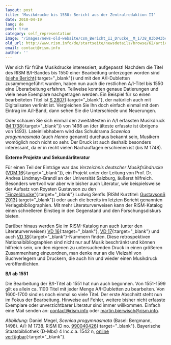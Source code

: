 ```yaml
---
layout: post
title: 'Musikdrucke bis 1550: Bericht aus der Zentralredaktion II'
date: 2018-04-19
lang: de
post: true
category: self_representation
image: "/images/news-old-website/csm_Bericht_II_Drucke__M_1738_83b043bcc1.jpg"
old_url: http://www.rism.info/de/startseite/newsdetails/browse/62/article/64/printed-music-to-1550-a-report-from-the-central-office-ii.html
email: contact@rism.info
author: ''
---
```


Wer sich für frühe Musikdrucke interessiert, aufgepasst! Nachdem die Titel des RISM B/I-Bandes bis 1550 einer Bearbeitung unterzogen worden sind ([siehe Bericht](/self_representation/2017/11/27/rism-bi-recueils-imprimés-xvie-siècles-version-20-.html){:target="_blank"}) und mit den A/I-Dubletten zusammengeführt wurden, haben nun auch die restlichen A/I-Titel bis 1550 eine Überarbeitung erfahren. Teilweise konnten genaue Datierungen und viele neue Exemplare nachgetragen werden. Ein Beispiel für so einen bearbeiteten Titel ist [S 2807](https://opac.rism.info/search?id=00000990059206){:target="_blank"}, der natürlich auch mit Digitalisaten verlinkt ist. Vergleichen Sie Ihn doch einfach einmal mit dem Eintrag im A/I-Band, dann sehen Sie die Unterschiede und Neuerungen.

Oder schauen Sie sich einmal den zweitältesten in A/I erfassten Musikdruck ([M 1738](https://opac.rism.info/search?id=00000990040426){:target="_blank"}) von 1498 an (der älteste erfasste ist übrigens von 1493). Lateinliebhabern wird das Schuldrama _Scaenica progymnasmata_ (auch _Henno_ genannt) durchaus bekannt sein, Musikern womöglich noch nicht so sehr. Der Druck ist auch deshalb besonders interessant, da er in recht vielen Nachauflagen erschienen ist (bis M 1748).

**Externe Projekte und Sekundärliteratur**

Für einen Teil der Einträge war das _Verzeichnis deutscher Musikfrühdrucke_ ([VDM 16](http://www.vdm16.sbg.ac.at/db/music_prints.php){:target="_blank"}), ein Projekt unter der Leitung von Prof. Dr. Andrea Lindmayr-Brandl an der Universität Salzburg, äußerst hilfreich. Besonders wertvoll war aber wie bisher auch Literatur, wie beispielsweise der Aufsatz von Roysten Gustavson zu den [“Einzeldrucke”](http://hdl.handle.net/1885/62248){:target="_blank"} Ludwig Senfls (RISM Kurztitel: [GustavsonS 2013](https://opac.rism.info/search?View=rism&q=GustavsonS+2013){:target="_blank"}) oder auch die bereits im letzten Bericht genannten Verlagsbibliographien. Mit mehr Literaturverweisen kann der RISM-Katalog einen schnelleren Einstieg in den Gegenstand und den Forschungsdiskurs bieten.

Darüber hinaus werden Sie im RISM-Katalog nun auch (unter den Literaturverweisen) [VD 16](http://www.vd16.de/){:target="_blank"}, [VD 17](http://www.vd17.de/){:target="_blank"} und auch [VD 18](http://www.vd18.de/){:target="_blank"}-Nummern finden. Diese retrospektiven Nationalbibliographien sind nicht nur auf Musik beschränkt und können hilfreich sein, um den eigenen zu untersuchenden Druck in einen größeren Zusammenhang einzuordnen, man denke nur an die Vielzahl von Buchverlegern und Druckern, die auch hin und wieder einen Musikdruck veröffentlichten.

**B/I ab 1551**

Die Bearbeitung der B/I-Titel ab 1551 hat nun auch begonnen. Von 1551-1599 gilt es allein ca. 1100 Titel mit jeder Menge A/I-Dubletten zu bearbeiten. Von 1600-1700 sind es noch einmal so viele Titel. Der erste Abschnitt steht nun im Fokus der Bearbeitung. Hinweise auf Fehler, weitere bisher nicht erfasste Exemplare oder unverzichtbarer Literatur sind immer willkommen. Einfach eine Mail senden an: [contact@rism.info](mailto:contact@rism.info) oder [martin.bierwisch@rism.info](mailto:martin.bierwisch@rism.info).

_Abbildung_: Daniel Megel, _Scenica progymnasmata_ (Basel: Bergmann, 1498). A/I: M 1738. RISM ID no. [990040426](https://opac.rism.info/search?id=00000990040426){:target="_blank"}. Bayerische Staatsbibliothek (D-Mbs) 4 Inc.c.a. 1542 n, [online verfügbar](http://www.mdz-nbn-resolving.de/urn/resolver.pl?urn=urn:nbn:de:bvb:12-bsb11303249-7){:target="_blank"}.


